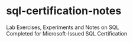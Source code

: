 # sql-certification-notes

Lab Exercises, Experiments and Notes on SQL <br>
Completed for Microsoft-Issued SQL Certification
